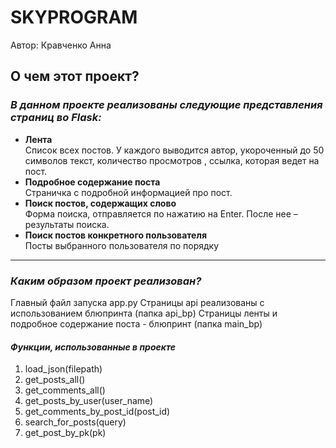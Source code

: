 # SKYPROGRAM

Автор: Кравченко Анна


## О чем этот проект?
### *В данном проекте реализованы следующие представления страниц во Flask:*
* **Лента**\
    Список всех постов. У каждого выводится автор, укороченный до 50 символов текст, количество просмотров , ссылка, которая ведет на пост. 
* **Подробное содержание поста**\
    Страничка с подробной информацией про пост. 
* **Поиск постов, содержащих слово**\
    Форма поиска, отправляется по нажатию на Enter. После нее – результаты поиска. 
* **Поиск постов конкретного пользователя**\
    Посты выбранного пользователя по порядку
____
### *Каким образом проект реализован?*
Главный файл запуска app.py
Страницы api реализованы с использованием блюпринта (папка api_bp)
Страницы ленты и подробное содержание поста - блюпринт (папка main_bp)

#### *Функции, использованные в проекте*
1. load_json(filepath)
2. get_posts_all()
3. get_comments_all()
4. get_posts_by_user(user_name)
5. get_comments_by_post_id(post_id)
6. search_for_posts(query)
7. get_post_by_pk(pk)

